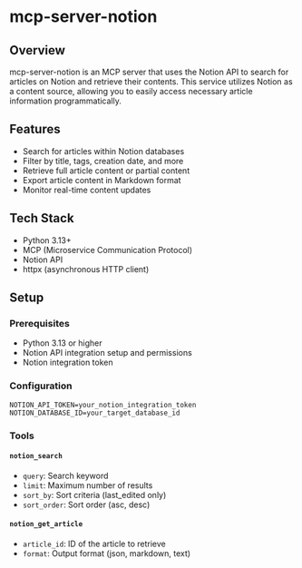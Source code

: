 # mcp-server-notion

## Overview

mcp-server-notion is an MCP server that uses the Notion API to search for articles on Notion and retrieve their contents. This service utilizes Notion as a content source, allowing you to easily access necessary article information programmatically.

## Features

- Search for articles within Notion databases
- Filter by title, tags, creation date, and more
- Retrieve full article content or partial content
- Export article content in Markdown format
- Monitor real-time content updates

## Tech Stack

- Python 3.13+
- MCP (Microservice Communication Protocol)
- Notion API
- httpx (asynchronous HTTP client)

## Setup

### Prerequisites

- Python 3.13 or higher
- Notion API integration setup and permissions
- Notion integration token

### Configuration

```env
NOTION_API_TOKEN=your_notion_integration_token
NOTION_DATABASE_ID=your_target_database_id
```

### Tools

#### `notion_search`

- `query`: Search keyword
- `limit`: Maximum number of results
- `sort_by`: Sort criteria (last_edited only)
- `sort_order`: Sort order (asc, desc)

#### `notion_get_article`

- `article_id`: ID of the article to retrieve
- `format`: Output format (json, markdown, text)

